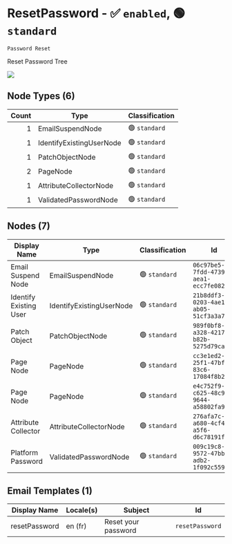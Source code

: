 # ResetPassword - :white_check_mark: `enabled`, :green_circle: `standard`
`Password Reset`

Reset Password Tree

[![](./ResetPassword.png)]()


## Node Types (6)
| Count | Type | Classification |
| -----:| ---- | -------------- |
| 1 | EmailSuspendNode | :green_circle: `standard` |
| 1 | IdentifyExistingUserNode | :green_circle: `standard` |
| 1 | PatchObjectNode | :green_circle: `standard` |
| 2 | PageNode | :green_circle: `standard` |
| 1 | AttributeCollectorNode | :green_circle: `standard` |
| 1 | ValidatedPasswordNode | :green_circle: `standard` |
## Nodes (7)
| Display Name | Type | Classification | Id |
| ------------ | ---- | -------------- | ---|
| Email Suspend Node | EmailSuspendNode | :green_circle: `standard` | `06c97be5-7fdd-4739-aea1-ecc7fe082865` |
| Identify Existing User | IdentifyExistingUserNode | :green_circle: `standard` | `21b8ddf3-0203-4ae1-ab05-51cf3a3a707a` |
| Patch Object | PatchObjectNode | :green_circle: `standard` | `989f0bf8-a328-4217-b82b-5275d79ca8bd` |
| Page Node | PageNode | :green_circle: `standard` | `cc3e1ed2-25f1-47bf-83c6-17084f8b2b2b` |
| Page Node | PageNode | :green_circle: `standard` | `e4c752f9-c625-48c9-9644-a58802fa9e9c` |
| Attribute Collector | AttributeCollectorNode | :green_circle: `standard` | `276afa7c-a680-4cf4-a5f6-d6c78191f5c9` |
| Platform Password | ValidatedPasswordNode | :green_circle: `standard` | `009c19c8-9572-47bb-adb2-1f092c559a43` |
## Email Templates (1)
| Display Name | Locale(s) | Subject | Id |
| ------------ | --------- | ------- | ---|
| resetPassword | en (fr) | Reset your password | `resetPassword` |
